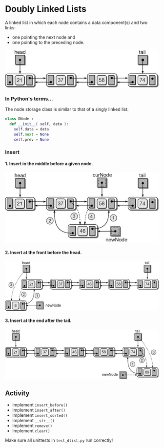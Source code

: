 # Doubly Linked Lists

A  linked list in which each node contains a data component(s) and two links:
- one pointing the next node and
- one pointing to the preceding node.

![](images/doubly_list.jpeg)

### In Python's terms...
The node storage class is similar to that of a singly linked list.

```python
class DNode :
  def __init__( self, data ):
    self.data = data
    self.next = None
    self.prev = None
```

### Insert

#### 1. Insert in the middle before a given node.
![](images/insert1.jpeg)

#### 2. Insert at the front before the **head**.
![](images/insert2.png)

#### 3. Insert at the end after the **tail**.
![](images/insert3.png)

## Activity
- Implement `insert_before()`
- Implement `insert_after()`
- Implement `insert_sorted()`
- Implement `__str__()`
- Implement `remove()`
- Implement `clear()`

Make sure all unittests in `test_dlist.py` run correctly!
